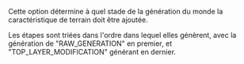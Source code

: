 Cette option détermine à quel stade de la génération du monde la caractéristique de terrain doit être ajoutée.

Les étapes sont triées dans l'ordre dans lequel elles génèrent, avec la génération de "RAW_GENERATION" en premier, et "TOP_LAYER_MODIFICATION" générant en dernier.